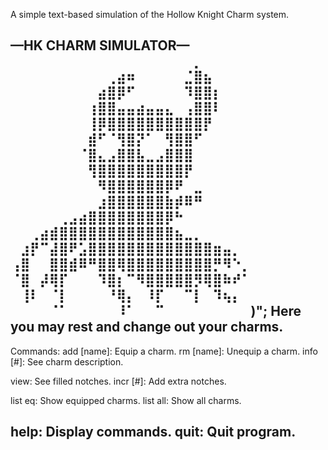 A simple text-based simulation of the Hollow Knight Charm system.

—HK CHARM SIMULATOR—
⠀⠀⠀⠀⠀⠀⠀⠀⠀⠀⠀⠀⠀⠀⠀⠀⠀⠀⠀⡀⠀⠀⠀⠀⠀
⠀⠀⠀⠀⠀⠀⠀⠀⠀⠀⢀⣴⠶⠀⠀⠀⠀⠀⣈⣿⣦⠀⠀⠀⠀
⠀⠀⠀⠀⠀⠀⠀⠀⠀⣴⣿⡿⠋⠀⠀⠀⠀⠀⠹⣿⣿⡆⠀⠀⠀
⠀⠀⠀⠀⠀⠀⠀⠀⢰⣿⣿⣤⣤⣴⣤⣤⣄⠀⢠⣿⣿⠇⠀⠀⠀
⠀⠀⠀⠀⠀⠀⠀⠀⢸⡿⣿⣿⣿⣿⣿⣿⣿⣿⣿⣿⡟⠀⠀⠀⠀
⠀⠀⠀⠀⠀⠀⠀⠀⣾⠋⠈⢻⣿⡝⠁⠀⢻⣿⣿⠋⠀⠀⠀⠀⠀
⠀⠀⠀⠀⠀⠀⠀⠈⣿⣄⣠⣿⣿⣧⣀⣠⣿⣿⣿⠀⠀⠀⠀⠀⠀
⠀⠀⠀⠀⠀⠀⠀⠀⢻⣿⣿⣿⣿⣿⣿⣿⣿⣿⡟⠀⠀⠀⠀⠀⠀
⠀⠀⠀⠀⠀⠀⠀⠀⠀⠻⣿⣿⣿⣿⣿⣿⡿⠟⠀⣀⠀⠀⠀⠀⠀
⠀⠀⠀⠀⠀⠀⠀⠀⠀⣰⣿⣿⣿⣿⣿⣿⣷⡾⠿⠛⠀⠀⠀⠀⠀
⠀⠀⠀⠀⠀⢀⣠⣴⣿⣿⣿⣿⣿⣿⣿⣿⡿⠓⠀⠀⠀⠀⠀⠀⠀
⠀⠀⢀⣴⣾⣿⣿⣿⣿⣿⣿⣿⣿⣿⣿⣿⣿⣦⣀⡀⠀⠀⠀⠀⠀
⠀⣰⡟⠉⣼⣿⠟⣡⣿⣿⣿⣿⣿⣿⣿⣿⣿⣿⣿⣿⣿⣶⣤⡀⠀
⢠⣿⠀⠀⣿⣿⣾⠿⠛⣿⣿⢿⣿⣿⣿⣿⣿⣿⣿⣿⣿⡛⠻⠑⡀
⠈⣿⠀⡼⢿⡏⠀⠀⠀⠹⣿⡆⠉⠻⣿⣿⣿⣿⣿⡻⢿⣿⠷⠞⠁
⠀⢸⠇⠀⠈⡇⠀⠀⠀⠀⠘⢿⡄⠀⠸⡏⠀⠀⠉⡇⠀⠹⢦⡄⠀
⠀⠀⠀⠀⠈⠁⠀⠀⠀⠀⠀⠸⠁⠀⠀⠉⠀⠀⠀⠀⠀⠀⠀⠀⠀)";
Here you may rest and change out your charms.
----------------------------------------
Commands:
add [name]: Equip a charm.
rm [name]: Unequip a charm.
info [#]: See charm description.

view: See filled notches.
incr [#]: Add extra notches.

list eq: Show equipped charms.
list all: Show all charms.

help: Display commands.
quit: Quit program.
-----------------------------------------
